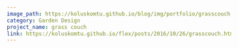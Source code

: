 ```yaml
---
image_path: https://koluskomtu.github.io/blog/img/portfolio/grasscouch.jpg
category: Garden Design
project_name: grass couch
link: https://koluskomtu.github.io/flex/posts/2016/10/26/grasscouch.html
---
```

